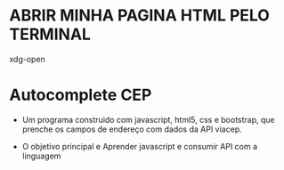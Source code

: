 # ABRIR MINHA PAGINA HTML PELO TERMINAL
xdg-open <nome do arquivo>

# Autocomplete CEP
- Um programa construido com javascript, html5, css e bootstrap, que prenche os campos de endereço com dados da API viacep.

- O objetivo principal e Aprender javascript e consumir API com a linguagem